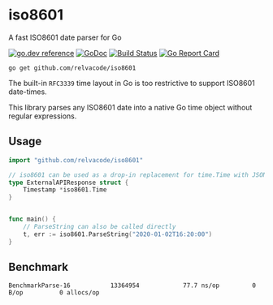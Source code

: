 # iso8601
A fast ISO8601 date parser for Go

[![go.dev reference](https://img.shields.io/badge/go.dev-reference-007d9c?logo=go&logoColor=white&style=flat-square)](https://pkg.go.dev/github.com/relvacode/iso8601) [![GoDoc](https://godoc.org/github.com/relvacode/iso8601?status.svg)](https://godoc.org/github.com/relvacode/iso8601) [![Build Status](https://travis-ci.org/relvacode/iso8601.svg?branch=master)](https://travis-ci.org/relvacode/iso8601) [![Go Report Card](https://goreportcard.com/badge/github.com/relvacode/iso8601)](https://goreportcard.com/report/github.com/relvacode/iso8601)


```
go get github.com/relvacode/iso8601
```

The built-in `RFC3339` time layout in Go is too restrictive to support ISO8601 date-times.

This library parses any ISO8601 date into a native Go time object without regular expressions.

## Usage

```go
import "github.com/relvacode/iso8601"

// iso8601 can be used as a drop-in replacement for time.Time with JSON responses
type ExternalAPIResponse struct {
	Timestamp *iso8601.Time
}


func main() {
	// ParseString can also be called directly
	t, err := iso8601.ParseString("2020-01-02T16:20:00")
}
```

## Benchmark

```
BenchmarkParse-16        	13364954	        77.7 ns/op	       0 B/op	       0 allocs/op
```

